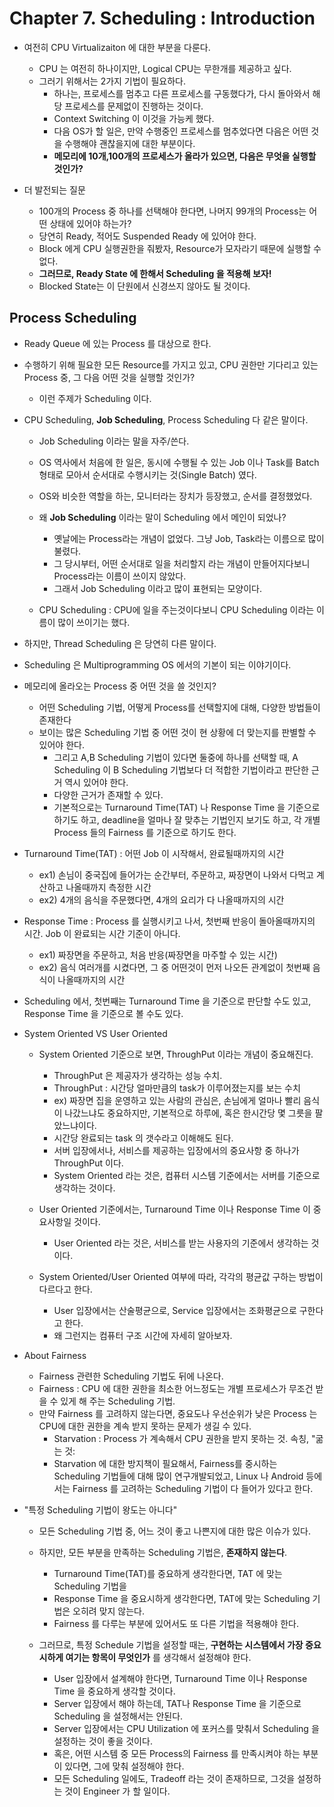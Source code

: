 # Chapter 7. Scheduling : Introduction

+ 여전히 CPU Virtualizaiton 에 대한 부분을 다룬다.
  - CPU 는 여전히 하나이지만, Logical CPU는 무한개를 제공하고 싶다.
  - 그러기 위해서는 2가지 기법이 필요하다. 
    - 하나는, 프로세스를 멈추고 다른 프로세스를 구동했다가, 다시 돌아와서 해당 프로세스를 문제없이 진행하는 것이다.
    - Context Switching 이 이것을 가능케 했다.  
    - 다음 OS가 할 일은, 만약 수행중인 프로세스를 멈추었다면 다음은 어떤 것을 수행해야 괜찮을지에 대한 부분이다.
    - __메모리에 10개,100개의 프로세스가 올라가 있으면, 다음은 무엇을 실행할 것인가?__

+ 더 발전되는 질문
  - 100개의 Process 중 하나를 선택해야 한다면, 나머지 99개의 Process는 어떤 상태에 있어야 하는가?
  - 당연히 Ready, 적어도 Suspended Ready 에 있어야 한다. 
  - Block 에게 CPU 실행권한을 줘봤자, Resource가 모자라기 때문에 실행할 수 없다. 
  - __그러므로, Ready State 에 한해서 Scheduling 을 적용해 보자!__
  - Blocked State는 이 단원에서 신경쓰지 않아도 될 것이다. 

## Process Scheduling

+ Ready Queue 에 있는 Process 를 대상으로 한다. 
+ 수행하기 위해 필요한 모든 Resource를 가지고 있고, CPU 권한만 기다리고 있는 Process 중, 그 다음 어떤 것을 실행할 것인가?
  - 이런 주제가 Scheduling 이다.

+ CPU Scheduling, __Job Scheduling__, Process Scheduling 다 같은 말이다. 
  - Job Scheduling 이라는 말을 자주/쓴다. 
  - OS 역사에서 처음에 한 일은, 동시에 수행될 수 있는 Job 이나 Task를 Batch 형태로 모아서 순서대로 수행시키는 것(Single Batch) 였다.
  - OS와 비슷한 역할을 하는, 모니터라는 장치가 등장했고, 순서를 결정했었다. 
  - 왜 __Job Scheduling__ 이라는 말이 Scheduling 에서 메인이 되었나?
    - 옛날에는 Process라는 개념이 없었다. 그냥 Job, Task라는 이름으로 많이 불렸다. 
    - 그 당시부터, 어떤 순서대로 일을 처리할지 라는 개념이 만들어지다보니 Process라는 이름이 쓰이지 않았다. 
    - 그래서 Job Scheduling 이라고 많이 표현되는 모양이다. 

  - CPU Scheduling : CPU에 일을 주는것이다보니 CPU Scheduling 이라는 이름이 많이 쓰이기는 했다. 

+ 하지만, Thread Scheduling 은 당연히 다른 말이다. 

+ Scheduling 은 Multiprogramming OS 에서의 기본이 되는 이야기이다. 

+ 메모리에 올라오는 Process 중 어떤 것을 쓸 것인지?
  - 어떤 Scheduling 기법, 어떻게 Process를 선택할지에 대해, 다양한 방법들이 존재한다 
  - 보이는 많은 Scheduling 기법 중 어떤 것이 현 상황에 더 맞는지를 판별할 수 있어야 한다. 
    - 그리고 A,B Scheduling 기법이 있다면 둘중에 하나를 선택할 때, A Scheduling 이 B Scheduling 기법보다 더 적합한 기법이라고 판단한 근거 역시 있어야 한다. 
    - 다양한 근거가 존재할 수 있다. 
    - 기본적으로는 Turnaround Time(TAT) 나 Response Time 을 기준으로 하기도 하고, deadline을 얼마나 잘 맞추는 기법인지 보기도 하고, 각 개별 Process 들의 Fairness 를 기준으로 하기도 한다. 

+ Turnaround Time(TAT) : 어떤 Job 이 시작해서, 완료될때까지의 시간
  - ex1) 손님이 중국집에 들어가는 순간부터, 주문하고, 짜장면이 나와서 다먹고 계산하고 나올때까지 측정한 시간
  - ex2) 4개의 음식을 주문했다면, 4개의 요리가 다 나올때까지의 시간

+ Response Time : Process 를 실행시키고 나서, 첫번째 반응이 돌아올때까지의 시간. Job 이 완료되는 시간 기준이 아니다. 
  - ex1) 짜장면을 주문하고, 처음 반응(짜장면을 마주할 수 있는 시간)
  - ex2) 음식 여러개를 시켰다면, 그 중 어떤것이 먼저 나오든 관계없이 첫번째 음식이 나올때까지의 시간

+ Scheduling 에서, 첫번째는 Turnaround Time 을 기준으로 판단할 수도 있고, Response Time 을 기준으로 볼 수도 있다. 

+ System Oriented VS User Oriented
  - System Oriented 기준으로 보면, ThroughPut 이라는 개념이 중요해진다. 
    - ThroughPut 은 제공자가 생각하는 성능 수치. 
    - ThroughPut : 시간당 얼마만큼의 task가 이루어졌는지를 보는 수치
    - ex) 짜장면 집을 운영하고 있는 사람의 관심은, 손님에게 얼마나 빨리 음식이 나갔느냐도 중요하지만, 기본적으로 하루에, 혹은 한시간당 몇 그릇을 팔았느냐이다. 
    - 시간당 완료되는 task 의 갯수라고 이해해도 된다. 
    - 서버 입장에서나, 서비스를 제공하는 입장에서의 중요사항 중 하나가 ThroughPut 이다. 
    - System Oriented 라는 것은, 컴퓨터 시스템 기준에서는 서버를 기준으로 생각하는 것이다.

  - User Oriented 기준에서는, Turnaround Time 이나 Response Time 이 중요사항일 것이다.
    - User Oriented 라는 것은, 서비스를 받는 사용자의 기준에서 생각하는 것이다.

  - System Oriented/User Oriented 여부에 따라, 각각의 평균값 구하는 방법이 다르다고 한다. 
    - User 입장에서는 산술평균으로, Service 입장에서는 조화평균으로 구한다고 한다.
    - 왜 그런지는 컴퓨터 구조 시간에 자세히 알아보자.

+ About Fairness
  - Fairness 관련한 Scheduling 기법도 뒤에 나온다. 
  - Fairness : CPU 에 대한 권한을 최소한 어느정도는 개별 프로세스가 무조건 받을 수 있게 해 주는 Scheduling 기법.
  - 만약 Fairness 를 고려하지 않는다면, 중요도나 우선순위가 낮은 Process 는 CPU에 대한 권한을 계속 받지 못하는 문제가 생길 수 있다. 
    - Starvation : Process 가 계속해서 CPU 권한을 받지 못하는 것. 속칭, "굶는 것:
    - Starvation 에 대한 방지책이 필요해서, Fairness를 중시하는 Scheduling 기법들에 대해 많이 연구개발되었고, Linux 나 Android 등에서는 Fairness 를 고려하는 Scheduling 기법이 다 들어가 있다고 한다. 

+ "특정 Scheduling 기법이 왕도는 아니다"
  - 모든 Scheduling 기법 중, 어느 것이 좋고 나쁜지에 대한 많은 이슈가 있다. 
  - 하지만, 모든 부분을 만족하는 Scheduling 기법은, __존재하지 않는다__.
    - Turnaround Time(TAT)를 중요하게 생각한다면, TAT 에 맞는 Scheduling 기법을
    - Response Time 을 중요시하게 생각한다면, TAT에 맞는 Scheduling 기법은 오히려 맞지 않는다. 
    - Fairness 를 다루는 부분에 있어서도 또 다른 기법을 적용해야 한다. 

  - 그러므로, 특정 Schedule 기법을 설정할 때는, __구현하는 시스템에서 가장 중요시하게 여기는 항목이 무엇인가__ 를 생각해서 설정해야 한다. 
    - User 입장에서 설계해야 한다면, Turnaround Time 이나 Response Time 을 중요하게 생각할 것이다. 
    - Server 입장에서 해야 하는데, TAT나 Response Time 을 기준으로 Scheduling 을 설정해서는 안된다. 
    - Server 입장에서는 CPU Utilization 에 포커스를 맞춰서 Scheduling 을 설정하는 것이 좋을 것이다.
    - 혹은, 어떤 시스템 중 모든 Process의 Fairness 를 만족시켜야 하는 부분이 있다면, 그에 맞춰 설정해야 한다. 
    - 모든 Scheduling 일에도, Tradeoff 라는 것이 존재하므로, 그것을 설정하는 것이 Engineer 가 할 일이다. 
 

